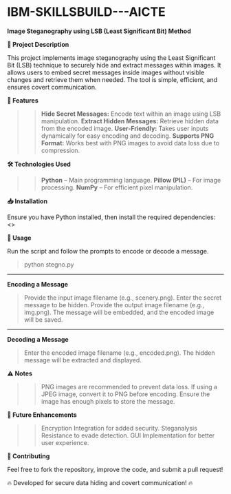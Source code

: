 # IBM-SKILLSBUILD---AICTE

**Image Steganography using LSB (Least Significant Bit) Method**

**📌 Project Description**

This project implements image steganography using the Least Significant Bit (LSB) technique to securely hide and extract messages within images. It allows users to embed secret messages inside images without visible changes and retrieve them when needed. The tool is simple, efficient, and ensures covert communication.

**🚀 Features**

>>**Hide Secret Messages:** Encode text within an image using LSB manipulation.
>>**Extract Hidden Messages:** Retrieve hidden data from the encoded image.
>>**User-Friendly:** Takes user inputs dynamically for easy encoding and decoding.
>>**Supports PNG Format:** Works best with PNG images to avoid data loss due to compression.

**🛠️ Technologies Used**

>>**Python** – Main programming language.
>>**Pillow (PIL)** – For image processing.
>>**NumPy** – For efficient pixel manipulation.

**📥 Installation**

Ensure you have Python installed, then install the required dependencies:
<<pip install pillow numpy>>

**📌 Usage**

Run the script and follow the prompts to encode or decode a message.

>python stegno.py
_____________________________________________________________________
**Encoding a Message**
>Provide the input image filename (e.g., scenery.png).
>Enter the secret message to be hidden.
>Provide the output image filename (e.g., img.png).
>The message will be embedded, and the encoded image will be saved.
_____________________________________________________________________
**Decoding a Message**
>Enter the encoded image filename (e.g., encoded.png).
>The hidden message will be extracted and displayed.

**⚠️ Notes**

>>PNG images are recommended to prevent data loss.
>>If using a JPEG image, convert it to PNG before encoding.
>>Ensure the image has enough pixels to store the message.

**📌 Future Enhancements**

>>Encryption Integration for added security.
>>Steganalysis Resistance to evade detection.
>>GUI Implementation for better user experience.


**🤝 Contributing**

Feel free to fork the repository, improve the code, and submit a pull request!


🔥 Developed for secure data hiding and covert communication! 🔥
